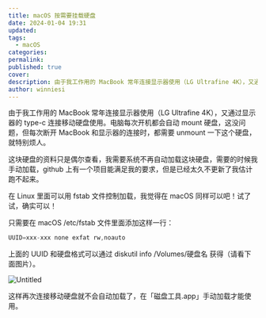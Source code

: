 ```yaml
---
title: macOS 按需要挂载硬盘
date: 2024-01-04 19:31
updated: 
tags:
  - macOS
categories: 
permalink: 
published: true
cover: 
description: 由于我工作用的 MacBook 常年连接显示器使用（LG Ultrafine 4K），又通过显示器的 type-c 连接移动硬盘使用。电脑每次开机都会自动 mount 硬盘，这没问题，但每次断开 MacBook 和显示器的连接时，都需要 unmount 一下这个硬盘，就特别烦人。
author: winniesi
---
```


由于我工作用的 MacBook 常年连接显示器使用（LG Ultrafine 4K），又通过显示器的 type-c 连接移动硬盘使用。电脑每次开机都会自动 mount 硬盘，这没问题，但每次断开 MacBook 和显示器的连接时，都需要 unmount 一下这个硬盘，就特别烦人。

这块硬盘的资料只是偶尔查看，我需要系统不再自动加载这块硬盘，需要的时候我手动加载，github 上有一个项目能满足我的要求，但是已经太久不更新了我估计跑不起来。

在 Linux 里面可以用 fstab 文件控制加载，我觉得在 macOS 同样可以吧！试了试，确实可以！

只需要在 macOS /etc/fstab 文件里面添加这样一行：

```jsx
UUID=xxx-xxx none exfat rw,noauto
```

上面的 UUID 和硬盘格式可以通过 diskutil info /Volumes/硬盘名 获得（请看下面图片）。

![Untitled](https://qiniuimages.baidiudiu.com/uPic/P8RyWN.png)

这样再次连接移动硬盘就不会自动加载了，在「磁盘工具.app」手动加载才能使用。